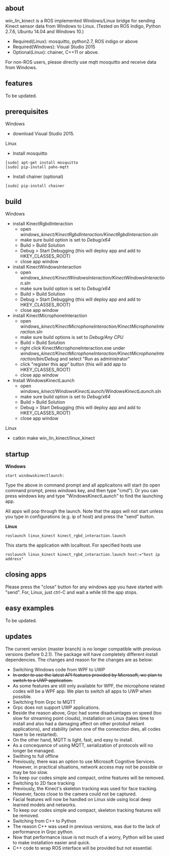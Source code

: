 ## about

win_lin_kinect is a ROS implemented Windows/Linux bridge for sending Kinect sensor data from Windows to Linux. (Tested on ROS Indigo, Python 2.7.6, Ubuntu 14.04 and Windows 10.)
- Required(Linux): mosquitto, python2.7, ROS indigo or above  
- Required(Windows): Visual Studio 2015  
- Optional(Linux): chainer, C++11 or above.  

For non-ROS users, please directly use mqtt mosquitto and receive data from Windows.

## features

To be updated.

## prerequisites

Windows
- download Visual Studio 2015.  

Linux
- Install mosquitto
```
[sudo] apt-get install mosquitto
[sudo] pip-install paho-mqtt
```
- Install chainer (optional)
```
[sudo] pip-install chainer
```

## build

Windows
- install KinectRgbdInteraction
  - open *windows_kinect/KinectRgbdInteraction/KinectRgbdInteraction.sln*
  - make sure build option is set to *Debug/x64*
  - Build > Build Solution
  - Debug > Start Debugging (this will deploy app and add to HKEY_CLASSES_ROOT)
  - close app window
- install KinectWindowsInteraction
  - open *windows_kinect/KinectWindowsInteraction/KinectWindowsInteraction.sln*
  - make sure build option is set to *Debug/x64*
  - Build > Build Solution
  - Debug > Start Debugging (this will deploy app and add to HKEY_CLASSES_ROOT)
  - close app window
- install KinectMicrophoneInteraction
  - open *windows_kinect/KinectMicrophoneInteraction/KinectMicrophoneInteraction.sln*
  - make sure build options is set to *Debug/Any CPU*
  - Build > Build Solution
  - right click KinectMicrophoneInteraction.exe under *windows_kinect/KinectMicrophoneInteraction/KinectMicrophoneInteraction/bin/Debug* and select "Run as administrator"
  - click "register this app" button (this will add app to HKEY_CLASSES_ROOT)
  - close app window
- Install WindowsKinectLaunch
  - open *windows_kinect/WindowsKinectLaunch/WindowsKinectLaunch.sln*
  - make sure build option is set to *Debug/x64*
  - Build > Build Solution
  - Debug > Start Debugging (this will deploy app and add to HKEY_CLASSES_ROOT)
  - close app window

Linux
- catkin make win_lin_kinect/linux_kinect

## startup

**Windows**

```
start windowskinectlaunch:
```
Type the above in command prompt and all applicaitons will start (to open command prompt, press windows key, and then type "cmd"). Or you can press windows key and type "WindowsKinectLaunch" to find the launching app.  

All apps will pop through the launch. Note that the apps will not start unless you type in configurations (e.g. ip of host) and press the "send" button.

**Linux**

```
roslaunch linux_kinect kinect_rgbd_interaction.launch
```
This starts the application with localhost. For specified hosts use
```
roslaunch linux_kinect kinect_rgbd_interaction.launch host:="host ip address"
```

## closing apps

Please press the "close" button for any windows app you have started with "send". For, Linux, just ctrl-C and wait a while till the app stops.

## easy examples

To be updated.

## updates

The current version (master branch) is no longer compatible with previous versions (before 0.2.1). The package will have completely different install dependencies. The changes and reason for the changes are as below:

- Switching Windows code from WPF to UWP
 - ~~In order to use the latest API features provided by Microsoft, we plan to switch to a UWP application.~~
 - As some features are still only available for WPF, the microphone related codes will be a WPF app. We plan to switch all apps to UWP when possible.
- Switching from Grpc to MQTT
 - Grpc does not support UWP applications.
 - Beside the reason above, Grpc had some disadvantages on speed (too slow for streaming point clouds), installation on Linux (takes time to install and also had a damaging affect on other protobuf reliant applications), and stability (when one of the connection dies, all codes have to be restarted).
 - On the other hand, MQTT is light, fast, and easy to install.
 - As a concequence of using MQTT, serialization of protocols will no longer be managed.
- Swithing to full offline
 - Previously, there was an option to use Microsoft Cognitive Services. However, in practical situations, network access may not be possible or may be too slow.
 - To keep our codes simple and compact, online features will be removed.
- Switching to 2D face tracking
 - Previously, the Kinect's skeleton tracking was used for face tracking. However, faces close to the camera could not be captured.
 - Facial features will now be handled on Linux side using local deep learned models and networks.
 - To keep our codes simple and compact, skeleton tracking features will be removed.
- Switching from C++ to Python
 - The reason C++ was used in previous versions, was due to the lack of performance in Grpc python.
 - Now that performance issue is not much of a worry, Python will be used to make installation easier and quick.
 - C++ code to wrap ROS interface will be provided but not essential.
